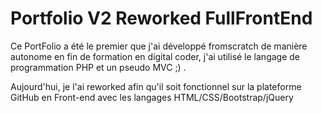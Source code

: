 # Portfolio V2 Reworked FullFrontEnd

Ce PortFolio a été le premier que j'ai développé fromscratch de manière autonome en fin de formation en digital coder, j'ai utilisé le langage de programmation PHP et un pseudo MVC ;) .

Aujourd'hui, je l'ai reworked afin qu'il soit fonctionnel sur la plateforme GitHub en Front-end avec les langages HTML/CSS/Bootstrap/jQuery


